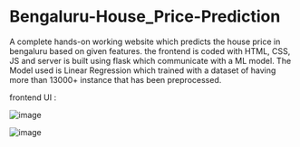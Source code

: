 # Bengaluru-House_Price-Prediction
A complete hands-on working website which predicts the house price in bengaluru based on given features. the frontend is coded with HTML, CSS, JS and server is built using flask which communicate with a ML model. The Model used is Linear Regression which trained with a dataset of having more than 13000+ instance that has been preprocessed. 

frontend UI :

![image](https://github.com/aarinsheik/Bengaluru-House_Price-Prediction/assets/121597865/35d956d7-82a6-46ec-9ac7-b1e0faf309a0)

![image](https://github.com/aarinsheik/Bengaluru-House_Price-Prediction/assets/121597865/072c5a44-6766-483c-b4b3-f7b25bb16376)

